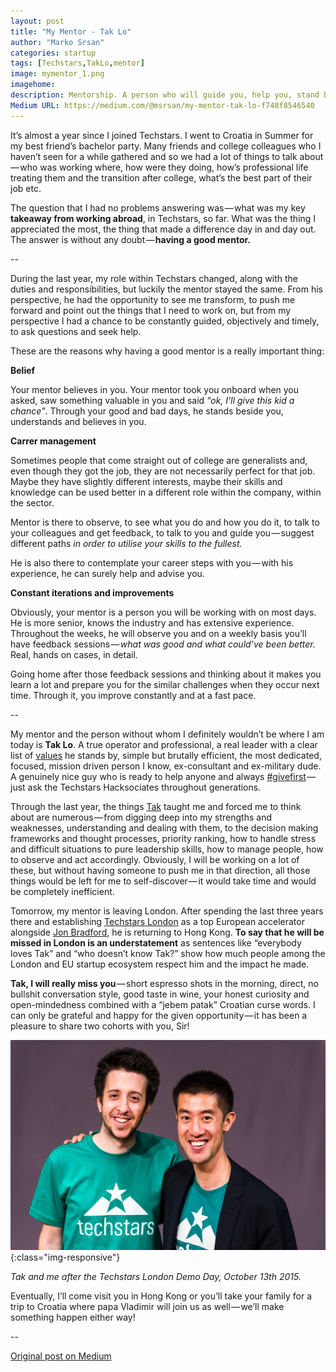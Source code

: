 ```yaml
---
layout: post
title: "My Mentor - Tak Lo"
author: "Marko Srsan"
categories: startup
tags: [Techstars,TakLo,mentor]
image: mymentor_1.png
imagehome: 
description: Mentorship. A person who will guide you, help you, stand by you and believe in you. Here is my.
Medium URL: https://medium.com/@msrsan/my-mentor-tak-lo-f748f8546540
---
```

It’s almost a year since I joined Techstars. I went to Croatia in Summer for my best friend’s bachelor party. Many friends and college colleagues who I haven’t seen for a while gathered and so we had a lot of things to talk about — who was working where, how were they doing, how’s professional life treating them and the transition after college, what’s the best part of their job etc.

The question that I had no problems answering was — what was my key **takeaway from working abroad**, in Techstars, so far. What was the thing I appreciated the most, the thing that made a difference day in and day out. The answer is without any doubt — **having a good mentor.**

--

During the last year, my role within Techstars changed, along with the duties and responsibilities, but luckily the mentor stayed the same. From his perspective, he had the opportunity to see me transform, to push me forward and point out the things that I need to work on, but from my perspective I had a chance to be constantly guided, objectively and timely, to ask questions and seek help.

These are the reasons why having a good mentor is a really important thing:

**Belief**

Your mentor believes in you. Your mentor took you onboard when you asked, saw something valuable in you and said *“ok, I’ll give this kid a chance”*. Through your good and bad days, he stands beside you, understands and believes in you.

**Carrer management**

Sometimes people that come straight out of college are generalists and, even though they got the job, they are not necessarily perfect for that job. Maybe they have slightly different interests, maybe their skills and knowledge can be used better in a different role within the company, within the sector.

Mentor is there to observe, to see what you do and how you do it, to talk to your colleagues and get feedback, to talk to you and guide you — suggest different paths *in order to utilise your skills to the fullest.*

He is also there to contemplate your career steps with you — with his experience, he can surely help and advise you.

**Constant iterations and improvements**

Obviously, your mentor is a person you will be working with on most days. He is more senior, knows the industry and has extensive experience. Throughout the weeks, he will observe you and on a weekly basis you’ll have feedback sessions — *what was good and what could’ve been better.* Real, hands on cases, in detail.

Going home after those feedback sessions and thinking about it makes you learn a lot and prepare you for the similar challenges when they occur next time. Through it, you improve constantly and at a fast pace.

--

My mentor and the person without whom I definitely wouldn’t be where I am today is **Tak Lo**. A true operator and professional, a real leader with a clear list of [values](http://www.taklo.co/my-values/) he stands by, simple but brutally efficient, the most dedicated, focused, mission driven person I know, ex-consultant and ex-military dude. A genuinely nice guy who is ready to help anyone and always [#givefirst](http://www.techstars.com/content/blog/techstars-code-of-conduct/) — just ask the Techstars Hacksociates throughout generations.

Through the last year, the things [Tak](https://twitter.com/tak_lo) taught me and forced me to think about are numerous — from digging deep into my strengths and weaknesses, understanding and dealing with them, to the decision making frameworks and thought processes, priority ranking, how to handle stress and difficult situations to pure leadership skills, how to manage people, how to observe and act accordingly. Obviously, I will be working on a lot of these, but without having someone to push me in that direction, all those things would be left for me to self-discover — it would take time and would be completely inefficient.

Tomorrow, my mentor is leaving London. After spending the last three years there and establishing [Techstars London](https://twitter.com/techstars) as a top European accelerator alongside [Jon Bradford](https://twitter.com/jd), he is returning to Hong Kong. **To say that he will be missed in London is an understatement** as sentences like “everybody loves Tak” and “who doesn’t know Tak?” show how much people among the London and EU startup ecosystem respect him and the impact he made.

**Tak, I will really miss you** — short espresso shots in the morning, direct, no bullshit conversation style, good taste in wine, your honest curiosity and open-mindedness combined with a “jebem patak” Croatian curse words. I can only be grateful and happy for the given opportunity — it has been a pleasure to share two cohorts with you, Sir!

![Tak and me](../assets/img/mymentor_2.jpeg){:class="img-responsive"}

*Tak and me after the Techstars London Demo Day, October 13th 2015.*

Eventually, I’ll come visit you in Hong Kong or you’ll take your family for a trip to Croatia where papa Vladimir will join us as well — we’ll make something happen either way!

--

[Original post on Medium](https://medium.com/@msrsan/my-mentor-tak-lo-f748f8546540)